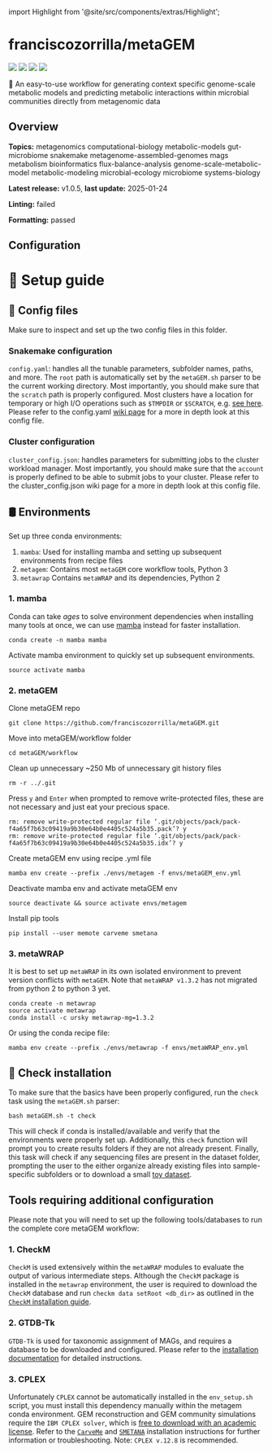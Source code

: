 


  
import Highlight from '@site/src/components/extras/Highlight';  

# franciscozorrilla/metaGEM
  
![](https://img.shields.io/github/license/franciscozorrilla/metaGEM?style=for-the-badge&label=license&logo=github)
![](https://img.shields.io/github/issues/franciscozorrilla/metaGEM?style=for-the-badge&label=issues&logo=github)
![](https://img.shields.io/github/stars/franciscozorrilla/metaGEM?style=for-the-badge&label=stars&logo=github)
![](https://img.shields.io/github/watchers/franciscozorrilla/metaGEM?style=for-the-badge&label=watchers&logo=github)  
  
:gem: An easy-to-use workflow for generating context specific genome-scale metabolic models and predicting metabolic interactions within microbial communities directly from metagenomic data  

## Overview
  
**Topics:** <Highlight color='#b045a4'>metagenomics</Highlight> <Highlight color='#b045a4'>computational-biology</Highlight> <Highlight color='#b045a4'>metabolic-models</Highlight> <Highlight color='#b045a4'>gut-microbiome</Highlight> <Highlight color='#b045a4'>snakemake</Highlight> <Highlight color='#b045a4'>metagenome-assembled-genomes</Highlight> <Highlight color='#b045a4'>mags</Highlight> <Highlight color='#b045a4'>metabolism</Highlight> <Highlight color='#b045a4'>bioinformatics</Highlight> <Highlight color='#b045a4'>flux-balance-analysis</Highlight> <Highlight color='#b045a4'>genome-scale-metabolic-model</Highlight> <Highlight color='#b045a4'>metabolic-modeling</Highlight> <Highlight color='#b045a4'>microbial-ecology</Highlight> <Highlight color='#b045a4'>microbiome</Highlight> <Highlight color='#b045a4'>systems-biology</Highlight>  
  
**Latest release:** <Highlight color='#adadad'>v1.0.5</Highlight>, **last update:** <Highlight color='#adadad'>2025-01-24</Highlight>
  
**Linting:** <Highlight color='#da1b1b'>failed</Highlight>
  
**Formatting:** <Highlight color='#10b981'>passed</Highlight>

## Configuration
  
# 💎 Setup guide

## 🔩 Config files

Make sure to inspect and set up the two config files in this folder.

### Snakemake configuration 
`config.yaml`: handles all the tunable parameters, subfolder names, paths, and more. The `root` path is automatically set by the `metaGEM.sh` parser to be the current working directory. Most importantly, you should make sure that the `scratch` path is properly configured. Most clusters have a location for temporary or high I/O operations such as `$TMPDIR` or `$SCRATCH`, e.g. [see here](https://www.c3se.chalmers.se/documentation/filesystem/#using-node-local-disk-tmpdir). Please refer to the config.yaml [wiki page](https://github.com/franciscozorrilla/metaGEM/wiki/Snakefile-config) for a more in depth look at this config file.

### Cluster configuration
`cluster_config.json`: handles parameters for submitting jobs to the cluster workload manager. Most importantly, you should make sure that the `account` is properly defined to be able to submit jobs to your cluster. Please refer to the cluster_config.json wiki page for a more in depth look at this config file.

## 🛢️ Environments

Set up three conda environments:
1. `mamba`: Used for installing mamba and setting up subsequent environments from recipe files
2. `metagem`: Contains most `metaGEM` core workflow tools, Python 3
3. `metawrap` Contains `metaWRAP` and its dependencies, Python 2

### 1. mamba

Conda can take *ages* to solve environment dependencies when installing many tools at once, we can use [mamba](https://github.com/mamba-org/mamba) instead for faster installation.

```
conda create -n mamba mamba
```

Activate mamba environment to quickly set up subsequent environments.

```
source activate mamba
```

### 2. metaGEM

Clone metaGEM repo

```
git clone https://github.com/franciscozorrilla/metaGEM.git
```

Move into metaGEM/workflow folder

```
cd metaGEM/workflow
```

Clean up unnecessary ~250 Mb of unnecessary git history files

```
rm -r ../.git
```

Press `y` and `Enter` when prompted to remove write-protected files, these are not necessary and just eat your precious space.

```
rm: remove write-protected regular file ‘.git/objects/pack/pack-f4a65f7b63c09419a9b30e64b0e4405c524a5b35.pack’? y
rm: remove write-protected regular file ‘.git/objects/pack/pack-f4a65f7b63c09419a9b30e64b0e4405c524a5b35.idx’? y
```

Create metaGEM env using recipe .yml file

```
mamba env create --prefix ./envs/metagem -f envs/metaGEM_env.yml
```

Deactivate mamba env and activate metaGEM env

```
source deactivate && source activate envs/metagem
```

Install pip tools

```
pip install --user memote carveme smetana
```

### 3. metaWRAP

It is best to set up `metaWRAP` in its own isolated environment to prevent version conflicts with `metaGEM`. Note that `metaWRAP v1.3.2` has not migrated from python 2 to python 3 yet.

```
conda create -n metawrap
source activate metawrap
conda install -c ursky metawrap-mg=1.3.2
```

Or using the conda recipe file:

```
mamba env create --prefix ./envs/metawrap -f envs/metaWRAP_env.yml
```

## 🔮 Check installation

To make sure that the basics have been properly configured, run the `check` task using the `metaGEM.sh` parser:

```
bash metaGEM.sh -t check
```

This will check if conda is installed/available and verify that the environments were properly set up.
Additionally, this `check` function will prompt you to create results folders if they are not already present.
Finally, this task will check if any sequencing files are present in the dataset folder, prompting the user to the either organize already existing files into sample-specific subfolders or to download a small [toy dataset](https://zenodo.org/record/3534949/). 

## Tools requiring additional configuration

Please note that you will need to set up the following tools/databases to run the complete core metaGEM workflow:

### 1. CheckM

`CheckM` is used extensively within the `metaWRAP` modules to evaluate the output of various intermediate steps. Although the `CheckM` package is installed in the `metawrap` environment, the user is required to download the `CheckM` database and run `checkm data setRoot <db_dir>` as outlined in the [`CheckM` installation guide](https://github.com/Ecogenomics/CheckM/wiki/Installation#how-to-install-checkm).

### 2. GTDB-Tk

`GTDB-Tk` is used for taxonomic assignment of MAGs, and requires a database to be downloaded and configured. Please refer to the [installation documentation](https://ecogenomics.github.io/GTDBTk/installing/index.html) for detailed instructions.

### 3. CPLEX

Unfortunately `CPLEX` cannot be automatically installed in the `env_setup.sh` script, you must install this dependency manually within the metagem conda environment. GEM reconstruction and GEM community simulations require the `IBM CPLEX solver`, which is [free to download with an academic license](https://www.ibm.com/academic/home). Refer to the [`CarveMe`](https://carveme.readthedocs.io/en/latest/installation.html) and [`SMETANA`](https://smetana.readthedocs.io/en/latest/installation.html) installation instructions for further information or troubleshooting. Note: `CPLEX v.12.8` is recommended.
